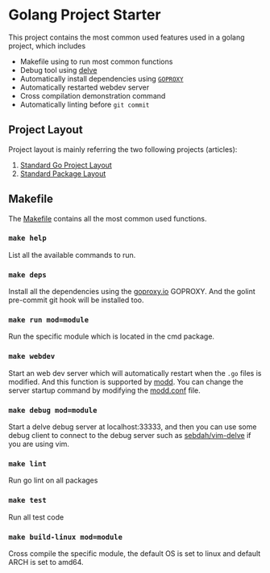 # Golang Project Starter

This project contains the most common used features used in a golang project, which includes

- Makefile using to run most common functions
- Debug tool using [delve](https://github.com/go-delve/delve)
- Automatically install dependencies using [`GOPROXY`](https://github.com/golang/go/wiki/Modules#are-there-always-on-module-repositories-and-enterprise-proxies)
- Automatically restarted webdev server
- Cross compilation demonstration command
- Automatically linting before `git commit`

## Project Layout

Project layout is mainly referring the two following projects (articles):

1. [Standard Go Project Layout](https://github.com/golang-standards/project-layout)
2. [Standard Package Layout](https://medium.com/@benbjohnson/standard-package-layout-7cdbc8391fc1)

## Makefile

The [Makefile](./Makefile) contains all the most common used functions.

### `make help`

List all the available commands to run.

### `make deps`

Install all the dependencies using the [goproxy.io](https://goproxy.io) GOPROXY. And the golint pre-commit git hook will be installed too.

### `make run mod=module`

Run the specific module which is located in the cmd package.

### `make webdev`

Start an web dev server which will automatically restart when the `.go` files is modified. And this function is supported by [modd](https://github.com/cortesi/modd). You can change the server startup command by modifying the [modd.conf](./modd.conf) file.

### `make debug mod=module`

Start a delve debug server at localhost:33333, and then you can use some debug client to connect to the debug server such as [sebdah/vim-delve](https://github.com/sebdah/vim-delve) if you are using vim.

### `make lint`

Run go lint on all packages

### `make test`

Run all test code

### `make build-linux mod=module`

Cross compile the specific module, the default OS is set to linux and default ARCH is set to amd64.
